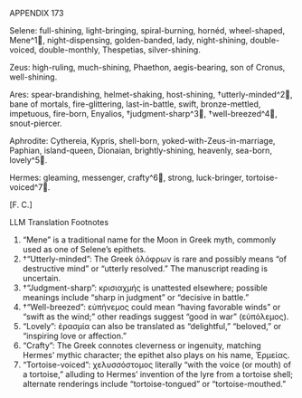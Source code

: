 APPENDIX 173

Selene: full-shining, light-bringing, spiral-burning, hornéd, wheel-shaped, Mene^1🤖, night-dispensing, golden-banded, lady, night-shining, double-voiced, double-monthly, Thespetias, silver-shining.

Zeus: high-ruling, much-shining, Phaethon, aegis-bearing, son of Cronus, well-shining.

Ares: spear-brandishing, helmet-shaking, host-shining, †utterly-minded^2🤖, bane of mortals, fire-glittering, last-in-battle, swift, bronze-mettled, impetuous, fire-born, Enyalios, †judgment-sharp^3🤖, †well-breezed^4🤖, snout-piercer.

Aphrodite: Cythereia, Kypris, shell-born, yoked-with-Zeus-in-marriage, Paphian, island-queen, Dionaian, brightly-shining, heavenly, sea-born, lovely^5🤖.

Hermes: gleaming, messenger, crafty^6🤖, strong, luck-bringer, tortoise-voiced^7🤖.

[F. C.]

LLM Translation Footnotes

1. “Mene” is a traditional name for the Moon in Greek myth, commonly used as one of Selene’s epithets.
2. †“Utterly-minded”: The Greek ὀλόφρων is rare and possibly means “of destructive mind” or “utterly resolved.” The manuscript reading is uncertain.
3. †“Judgment-sharp”: κρισιαχμής is unattested elsewhere; possible meanings include “sharp in judgment” or “decisive in battle.”
4. †“Well-breezed”: εὐπήνεμος could mean “having favorable winds” or “swift as the wind;” other readings suggest “good in war” (εὐπόλεμος).
5. “Lovely”: ἐρασμία can also be translated as “delightful,” “beloved,” or “inspiring love or affection.”
6. “Crafty”: The Greek connotes cleverness or ingenuity, matching Hermes’ mythic character; the epithet also plays on his name, Ἑρμείας.
7. “Tortoise-voiced”: χελυσσόστομος literally “with the voice (or mouth) of a tortoise,” alluding to Hermes’ invention of the lyre from a tortoise shell; alternate renderings include “tortoise-tongued” or “tortoise-mouthed.”